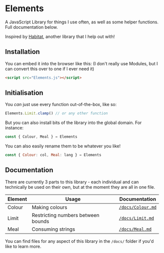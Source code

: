 # Elements

A JavaScript Library for things I use often, as well as some helper functions. Full documentation below.

Inspired by [Habitat](https://github.com/l2wilson94/Habitat), another library that I help out with!

## Installation

You can embed it into the browser like this: (I don't really use Modules, but I can convert this over to one if I ever need it)

```html
<script src="Elements.js"></script>
```

## Initialisation

You _can_ just use every function out-of-the-box, like so:

```js
Elements.Limit.clamp() // or any other function
```

But you can also install bits of the library into the global domain. For instance:

```js
const { Colour, Meal } = Elements
```

You can also easily rename them to be whatever you like!

```js
const { Colour: col, Meal: lang } = Elements
```

## Documentation

There are currently 3 parts to this library - each individual and can technically be used on their own, but at the moment they are all in one file.

| Element | Usage                              | Documentation                       |
| -       | -                                  | -                                   |
| Colour  | Making colours                     | [`/docs/Colour.md`](docs/Colour.md) |
| Limit   | Restricting numbers between bounds | [`/docs/Limit.md`](docs/Limit.md)   |
| Meal    | Consuming strings                  | [`/docs/Meal.md`](docs/Meal.md)     |

You can find files for any aspect of this library in the `/docs/` folder if you'd like to learn more.
